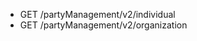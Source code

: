 <!--
    ATTENTION: This file was generated via gradle!
               Do NOT manually edit this file! Any such changes will be overwritten!
-->

* GET /partyManagement/v2/individual
* GET /partyManagement/v2/organization
